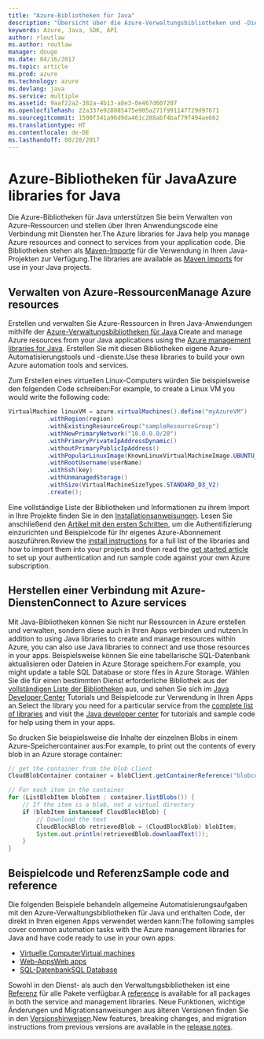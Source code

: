 ```yaml
---
title: "Azure-Bibliotheken für Java"
description: "Übersicht über die Azure-Verwaltungsbibliotheken und -Dienstbibliotheken für Java"
keywords: Azure, Java, SDK, API
author: rloutlaw
ms.author: routlaw
manager: douge
ms.date: 04/16/2017
ms.topic: article
ms.prod: azure
ms.technology: azure
ms.devlang: java
ms.service: multiple
ms.assetid: 9aaf22a2-382a-4b13-a8e3-0e467d607207
ms.openlocfilehash: 22a337e928085475e905a271f991147729d97671
ms.sourcegitcommit: 1500f341a96d9da461c288abf4baf79f494ae662
ms.translationtype: HT
ms.contentlocale: de-DE
ms.lasthandoff: 08/28/2017
---
```

# <a name="azure-libraries-for-java"></a><span data-ttu-id="ce895-104">Azure-Bibliotheken für Java</span><span class="sxs-lookup"><span data-stu-id="ce895-104">Azure libraries for Java</span></span>

<span data-ttu-id="ce895-105">Die Azure-Bibliotheken für Java unterstützen Sie beim Verwalten von Azure-Ressourcen und stellen über Ihren Anwendungscode eine Verbindung mit Diensten her.</span><span class="sxs-lookup"><span data-stu-id="ce895-105">The Azure libraries for Java help you manage Azure resources and connect to services from your application code.</span></span> <span data-ttu-id="ce895-106">Die Bibliotheken stehen als [Maven-Importe](java-sdk-azure-install.md) für die Verwendung in Ihren Java-Projekten zur Verfügung.</span><span class="sxs-lookup"><span data-stu-id="ce895-106">The libraries are available as [Maven imports](java-sdk-azure-install.md) for use in your Java projects.</span></span> 

## <a name="manage-azure-resources"></a><span data-ttu-id="ce895-107">Verwalten von Azure-Ressourcen</span><span class="sxs-lookup"><span data-stu-id="ce895-107">Manage Azure resources</span></span>

<span data-ttu-id="ce895-108">Erstellen und verwalten Sie Azure-Ressourcen in Ihren Java-Anwendungen mithilfe der [Azure-Verwaltungsbibliotheken für Java](java-sdk-azure-get-started.md).</span><span class="sxs-lookup"><span data-stu-id="ce895-108">Create and manage Azure resources from your Java applications using the [Azure management libraries for Java](java-sdk-azure-get-started.md).</span></span> <span data-ttu-id="ce895-109">Erstellen Sie mit diesen Bibliotheken eigene Azure-Automatisierungstools und -dienste.</span><span class="sxs-lookup"><span data-stu-id="ce895-109">Use these libraries to build your own Azure automation tools and services.</span></span> 

<span data-ttu-id="ce895-110">Zum Erstellen eines virtuellen Linux-Computers würden Sie beispielsweise den folgenden Code schreiben:</span><span class="sxs-lookup"><span data-stu-id="ce895-110">For example, to create a Linux VM you would write the following code:</span></span>

```java
VirtualMachine linuxVM = azure.virtualMachines().define("myAzureVM")
           .withRegion(region)
           .withExistingResourceGroup("sampleResourceGroup")
           .withNewPrimaryNetwork("10.0.0.0/28")
           .withPrimaryPrivateIpAddressDynamic()
           .withoutPrimaryPublicIpAddress()
           .withPopularLinuxImage(KnownLinuxVirtualMachineImage.UBUNTU_SERVER_16_04_LTS)
           .withRootUsername(userName)
           .withSsh(key)
           .withUnmanagedStorage()
           .withSize(VirtualMachineSizeTypes.STANDARD_D3_V2)
           .create();
 ```

<span data-ttu-id="ce895-111">Eine vollständige Liste der Bibliotheken und Informationen zu ihrem Import in Ihre Projekte finden Sie in den [Installationsanweisungen](java-sdk-azure-install.md). Lesen Sie anschließend den [Artikel mit den ersten Schritten](java-sdk-azure-get-started.md), um die Authentifizierung einzurichten und Beispielcode für Ihr eigenes Azure-Abonnement auszuführen.</span><span class="sxs-lookup"><span data-stu-id="ce895-111">Review the [install instructions](java-sdk-azure-install.md) for a full list of the libraries and how to import them into your projects and then read the [get started article](java-sdk-azure-get-started.md) to set up your authentication and run sample code against your own Azure subscription.</span></span> 

## <a name="connect-to-azure-services"></a><span data-ttu-id="ce895-112">Herstellen einer Verbindung mit Azure-Diensten</span><span class="sxs-lookup"><span data-stu-id="ce895-112">Connect to Azure services</span></span>

<span data-ttu-id="ce895-113">Mit Java-Bibliotheken können Sie nicht nur Ressourcen in Azure erstellen und verwalten, sondern diese auch in Ihren Apps verbinden und nutzen.</span><span class="sxs-lookup"><span data-stu-id="ce895-113">In addition to using Java libraries to create and manage resources within Azure, you can also use Java libraries to connect  and use those resources in your apps.</span></span> <span data-ttu-id="ce895-114">Beispielsweise können Sie eine tabellarische SQL-Datenbank aktualisieren oder Dateien in Azure Storage speichern.</span><span class="sxs-lookup"><span data-stu-id="ce895-114">For example, you might update a table SQL Database or store files in Azure Storage.</span></span> <span data-ttu-id="ce895-115">Wählen Sie die für einen bestimmten Dienst erforderliche Bibliothek aus der [vollständigen Liste der Bibliotheken](java-sdk-azure-install.md) aus, und sehen Sie sich im [Java Developer Center](https://azure.microsoft.com/develop/java/) Tutorials und Beispielcode zur Verwendung in Ihren Apps an.</span><span class="sxs-lookup"><span data-stu-id="ce895-115">Select the library you need for a particular service from the [complete list of libraries](java-sdk-azure-install.md) and visit the [Java developer center](https://azure.microsoft.com/develop/java/) for tutorials and sample code for help using them in your apps.</span></span>

<span data-ttu-id="ce895-116">So drucken Sie beispielsweise die Inhalte der einzelnen Blobs in einem Azure-Speichercontainer aus:</span><span class="sxs-lookup"><span data-stu-id="ce895-116">For example, to print out the contents of every blob in an Azure storage container:</span></span>

```java
// get the container from the blob client
CloudBlobContainer container = blobClient.getContainerReference("blobcontainer");

// For each item in the container
for (ListBlobItem blobItem : container.listBlobs()) {
    // If the item is a blob, not a virtual directory
    if (blobItem instanceof CloudBlockBlob) {
        // Download the text
        CloudBlockBlob retrievedBlob = (CloudBlockBlob) blobItem;
        System.out.println(retrievedBlob.downloadText());
    }
}
```

## <a name="sample-code-and-reference"></a><span data-ttu-id="ce895-117">Beispielcode und Referenz</span><span class="sxs-lookup"><span data-stu-id="ce895-117">Sample code and reference</span></span>

<span data-ttu-id="ce895-118">Die folgenden Beispiele behandeln allgemeine Automatisierungsaufgaben mit den Azure-Verwaltungsbibliotheken für Java und enthalten Code, der direkt in Ihren eigenen Apps verwendet werden kann:</span><span class="sxs-lookup"><span data-stu-id="ce895-118">The following samples cover common automation tasks with the Azure management libraries for Java and have code ready to use in your own apps:</span></span>

- [<span data-ttu-id="ce895-119">Virtuelle Computer</span><span class="sxs-lookup"><span data-stu-id="ce895-119">Virtual machines</span></span>](java-sdk-azure-virtual-machine-samples.md)
- [<span data-ttu-id="ce895-120">Web-Apps</span><span class="sxs-lookup"><span data-stu-id="ce895-120">Web apps</span></span>](java-sdk-azure-web-apps-samples.md)
- [<span data-ttu-id="ce895-121">SQL-Datenbank</span><span class="sxs-lookup"><span data-stu-id="ce895-121">SQL Database</span></span>](java-sdk-azure-sql-database-samples.md)
   
<span data-ttu-id="ce895-122">Sowohl in den Dienst- als auch den Verwaltungsbibliotheken ist eine [Referenz](https://docs.microsoft.com/java/api) für alle Pakete verfügbar.</span><span class="sxs-lookup"><span data-stu-id="ce895-122">A [reference](https://docs.microsoft.com/java/api) is available for all packages in both the service and management libraries.</span></span> <span data-ttu-id="ce895-123">Neue Funktionen, wichtige Änderungen und Migrationsanweisungen aus älteren Versionen finden Sie in den [Versionshinweisen](java-sdk-azure-release-notes.md).</span><span class="sxs-lookup"><span data-stu-id="ce895-123">New features, breaking changes, and migration instructions from previous versions are available in the [release notes](java-sdk-azure-release-notes.md).</span></span>